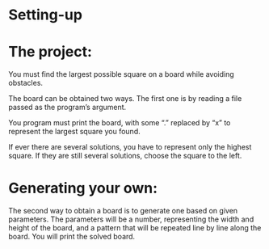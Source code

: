 # Setting-up

# The project:
You must find the largest possible square on a board while avoiding obstacles.

The board can be obtained two ways. The first one is by reading a file passed as the program’s
argument.

You program must print the board, with some “.” replaced by “x” to represent the largest square
you found.

If ever there are several solutions, you have to represent only the highest square. If they are
still several solutions, choose the square to the left.


# Generating your own:
The second way to obtain a board is to generate one based on given parameters. The parameters
will be a number, representing the width and height of the board, and a pattern that will be
repeated line by line along the board.
You will print the solved board.
